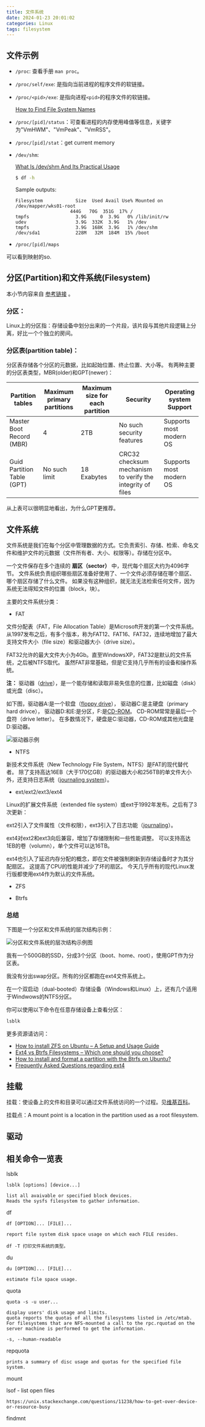 ```yaml
---
title: 文件系统
date: 2024-01-23 20:01:02
categories: Linux
tags: filesystem
---
```


## 文件示例

* `/proc`: 查看手册 `man proc`。
* `/proc/self/exe`: 是指向当前进程的程序文件的软链接。
* `/proc/<pid>/exe`: 是指向进程`<pid>`的程序文件的软链接。

    [How to Find File System Names](https://docs.oracle.com/cd/E19455-01/805-7228/bkuptasks2-78540/index.html)

* `/proc/[pid]/status`：可查看进程的内存使用峰值等信息，关键字为"VmHWM"、"VmPeak"、"VmRSS"。
* `/proc/[pid]/stat`：get current memory
* `/dev/shm`:

    [What Is /dev/shm And Its Practical Usage](https://www.cyberciti.biz/tips/what-is-devshm-and-its-practical-usage.html)

    ```bash
    $ df -h
    ```

    Sample outputs:

    ```
    Filesystem            Size  Used Avail Use% Mounted on
    /dev/mapper/wks01-root
                        444G   70G  351G  17% /
    tmpfs                 3.9G     0  3.9G   0% /lib/init/rw
    udev                  3.9G  332K  3.9G   1% /dev
    tmpfs                 3.9G  168K  3.9G   1% /dev/shm
    /dev/sda1             228M   32M  184M  15% /boot
    ```

* `/proc/[pid]/maps`

可以看到映射的so.

## 分区(Partition)和文件系统(Filesystem)

本小节内容来自 [参考链接](https://www.linuxfordevices.com/tutorials/linux/partitions-and-filesystems) 。

### 分区：

Linux上的分区指：存储设备中划分出来的一个片段，该片段与其他片段逻辑上分离，好比一个个独立的房间。

### 分区表(partition table)：

分区表存储各个分区的元数据，比如起始位置、终止位置、大小等。
有两种主要的分区表类型，MBR(older)和GPT(newer)：

| Partition tables           | Maximum primary partitions | Maximum size for each partition | Security                                                  | Operating system Support |
|----------------------------|----------------------------|---------------------------------|-----------------------------------------------------------|--------------------------|
| Master Boot Record (MBR)   | 4                          | 2TB                             | No such security features                                 | Supports most modern OS  |
| Guid Partition Table (GPT) | No such limit              | 18 Exabytes                     | CRC32 checksum mechanism to verify the integrity of files | Supports most modern OS  |

从上表可以很明显地看出，为什么GPT更推荐。

## 文件系统

文件系统是我们在每个分区中管理数据的方式。它负责索引、存储、检索、命名文件和维护文件的元数据（文件所有者、大小、权限等）。存储在分区中。

一个文件保存在多个连续的 **扇区（sector）** 中，现代每个扇区大约为4096字节。
文件系统负责组织哪些扇区准备好使用了、一个文件必须存储在哪个扇区、哪个扇区存储了什么文件。
如果没有这种组织，就无法无法检索任何文件，因为系统无法得知文件的位置（block，块）。

主要的文件系统分类：

* FAT

文件分配表（FAT，File Allocation Table）是Microsoft开发的第一个文件系统。
从1997发布之后，有多个版本，称为FAT12、FAT16、FAT32，连续地增加了最大支持文件大小（file size）和驱动器大小（drive size）。

FAT32允许的最大文件大小为4Gb。直至WindowsXP，FAT32是默认的文件系统，之后被NTFS取代。
虽然FAT非常基础，但是它支持几乎所有的设备和操作系统。

**注：** 驱动器（[drive](https://www.computerhope.com/jargon/d/drive.htm)），是一个能存储和读取非易失信息的位置，比如磁盘（disk）或光盘（disc）。

如下图，驱动器A:是一个软盘（[floppy drive](https://www.computerhope.com/jargon/f/fdd.htm)），
驱动器C:是主硬盘（primary hard drivce），
驱动器D:和E:是分区，F:是[CD-ROM](https://www.computerhope.com/jargon/c/cdrom.htm)。
CD-ROM常常是最后一个盘符（drive letter）。
在多数情况下，硬盘是C:驱动器，CD-ROM或其他光盘是D:驱动器。

![驱动器示例](my-compu-drive.webp "驱动器示例图")

* NTFS

新技术文件系统（New Technology File System，NTFS）是FAT的现代替代者。
除了支持高达16EB（大于170亿GB）的驱动器大小和256TB的单文件大小外，还支持日志系统（[journaling system](https://en.wikipedia.org/wiki/Journaling_file_system)）。

* ext/ext2/ext3/ext4

Linux的扩展文件系统（extended file system）或ext于1992年发布。之后有了3次更新：

ext2引入了文件属性（文件权限），ext3引入了日志功能（[journaling](https://en.wikipedia.org/wiki/Journaling_file_system)）。

ext4对ext2和ext3向后兼容，增加了存储限制和一些性能调整。
可以支持高达1EB的卷（volumn），单个文件可以达16TB。

ext4也引入了延迟内存分配的概念，即在文件被强制刷新到存储设备时才为其分配扇区。
这提高了CPU的性能并减少了坏的扇区。
今天几乎所有的现代Linux发行版都使用ext4作为默认的文件系统。

* ZFS

* Btrfs

### 总结

下图是一个分区和文件系统的层次结构示例：

![分区和文件系统的层次结构示例图](Example-of-partition-and-filesystem1-768x340.png.webp "分区和文件系统的层次结构示例图")

我有一个500GB的SSD，分成3个分区（boot、home、root），使用GPT作为分区表。

我没有分出swap分区。所有的分区都跑在ext4文件系统上。

在一个双启动（dual-booted）存储设备（Windows和Linux）上，还有几个适用于Windwows的NTFS分区。

你可以使用以下命令在任意存储设备上查看分区：

```bash
lsblk
```

更多资源请访问：

* [How to install ZFS on Ubuntu – A Setup and Usage Guide](https://www.linuxfordevices.com/tutorials/ubuntu/install-zfs-on-ubuntu)
* [Ext4 vs Btrfs Filesystems – Which one should you choose?](https://www.linuxfordevices.com/tutorials/linux/ext4-vs-btrfs-filesystem)
* [How to install and format a partition with the Btrfs on Ubuntu?](https://www.linuxfordevices.com/tutorials/linux/btrfs-on-ubuntu)
* [Frequently Asked Questions regarding ext4](https://ext4.wiki.kernel.org/index.php/Frequently_Asked_Questions)

## 挂载

挂载：使设备上的文件和目录可以通过文件系统访问的一个过程。见[维基百科](https://zh.wikipedia.org/zh-cn/%E6%8C%82%E8%BD%BD)。

挂载点：A mount point is a location in the partition used as a root filesystem.

## 驱动


## 相关命令一览表

lsblk

    lsblk [options] [device...]

    list all avaivable or specified block devices.
    Reads the sysfs filesystem to gather information.

df

    df [OPTION]... [FILE]...

    report file system disk space usage on which each FILE resides.

    df -T 打印文件系统的类型。

du

    du [OPTION]... [FILE]...

    estimate file space usage.

quota

    quota -s -u user...

    display users' disk usage and limits.
    quota reports the quotas of all the filesystems listed in /etc/mtab.
    For filesystems that are NFS-mounted a call to the rpc.rquotad on the server machine is performed to get the information.

    -s, --human-readable

repquota

    prints a summary of disc usage and quotas for the specified file system.

mount

lsof - list open files

    https://unix.stackexchange.com/questions/11238/how-to-get-over-device-or-resource-busy

findmnt

